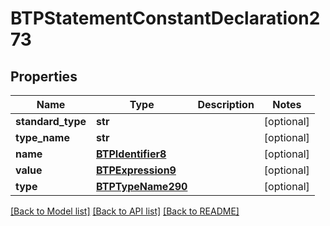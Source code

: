 # BTPStatementConstantDeclaration273

## Properties
Name | Type | Description | Notes
------------ | ------------- | ------------- | -------------
**standard_type** | **str** |  | [optional] 
**type_name** | **str** |  | [optional] 
**name** | [**BTPIdentifier8**](BTPIdentifier8.md) |  | [optional] 
**value** | [**BTPExpression9**](BTPExpression9.md) |  | [optional] 
**type** | [**BTPTypeName290**](BTPTypeName290.md) |  | [optional] 

[[Back to Model list]](../README.md#documentation-for-models) [[Back to API list]](../README.md#documentation-for-api-endpoints) [[Back to README]](../README.md)



